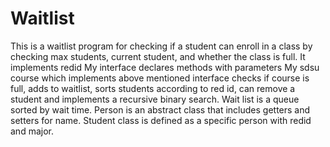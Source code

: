 # Waitlist
This is a waitlist program for checking if a student can enroll in a class by checking max students, current student, and whether the class is full. It implements redid
My interface declares methods with parameters
My sdsu course which implements above mentioned interface checks if course is full, adds to waitlist, sorts students according to red id, can remove a student and implements a recursive binary search.
Wait list is a queue sorted by wait time.
Person is an abstract class that includes getters and setters for name. 
Student class is defined as a specific person with redid and major.
